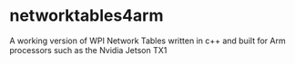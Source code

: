 # networktables4arm
A working version of WPI Network Tables written in c++ and built for Arm processors such as the Nvidia Jetson TX1

